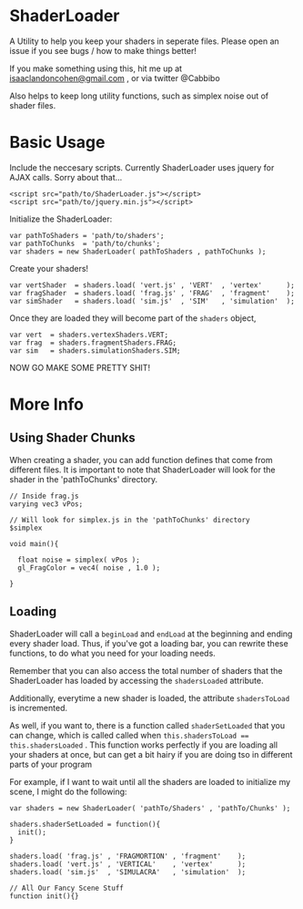 ShaderLoader
=====

A Utility to help you keep your shaders in seperate files. 
Please open an issue if you see bugs / how to make things better!

If you make something using this, hit me up at isaaclandoncohen@gmail.com , or via twitter @Cabbibo

Also helps to keep long utility functions, such as simplex noise
out of shader files.

Basic Usage
=====

Include the neccesary scripts. Currently ShaderLoader uses jquery for AJAX calls. Sorry about that...

```
<script src="path/to/ShaderLoader.js"></script>
<script src="path/to/jquery.min.js"></script>
```

Initialize the ShaderLoader:

```
var pathToShaders = 'path/to/shaders';
var pathToChunks  = 'path/to/chunks';
var shaders = new ShaderLoader( pathToShaders , pathToChunks );
```

Create your shaders!

```
var vertShader  = shaders.load( 'vert.js' , 'VERT'  , 'vertex'      );
var fragShader  = shaders.load( 'frag.js' , 'FRAG'  , 'fragment'    );
var simShader   = shaders.load( 'sim.js'  , 'SIM'   , 'simulation'  );
```


Once they are loaded they will become part of the `shaders` object,

```
var vert  = shaders.vertexShaders.VERT;
var frag  = shaders.fragmentShaders.FRAG;
var sim   = shaders.simulationShaders.SIM;
```

NOW GO MAKE SOME PRETTY SHIT!

More Info
=====

Using Shader Chunks
----

When creating a shader, you can add function defines that come from different files. It is important to note that ShaderLoader will look for the shader in the 'pathToChunks' directory. 

```
// Inside frag.js
varying vec3 vPos;

// Will look for simplex.js in the 'pathToChunks' directory
$simplex

void main(){

  float noise = simplex( vPos );
  gl_FragColor = vec4( noise , 1.0 );

}
```



Loading
----

ShaderLoader will call a `beginLoad` and `endLoad` at the beginning and ending 
every shader load. Thus, if you've got a loading bar, you can rewrite these
functions, to do what you need for your loading needs.

Remember that you can also access the total number of shaders that the ShaderLoader 
has loaded by accessing the `shadersLoaded` attribute.

Additionally, everytime a new shader is loaded, the attribute `shadersToLoad` is incremented.

As well, if you want to, there is a function called `shaderSetLoaded` that you can change, 
which is called called when `this.shadersToLoad == this.shadersLoaded` .
This function works perfectly if you are loading all your shaders at once, but can get a bit hairy
if you are doing tso in different parts of your program

For example, if I want to wait until all the shaders are loaded to initialize my scene, I might do the following:

```
var shaders = new ShaderLoader( 'pathTo/Shaders' , 'pathTo/Chunks' );

shaders.shaderSetLoaded = function(){
  init();
}

shaders.load( 'frag.js' , 'FRAGMORTION' , 'fragment'    );
shaders.load( 'vert.js' , 'VERTICAL'    , 'vertex'      );
shaders.load( 'sim.js'  , 'SIMULACRA'   , 'simulation'  );

// All Our Fancy Scene Stuff
function init(){}
```
